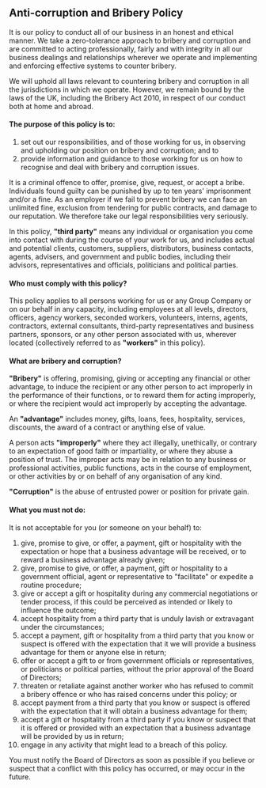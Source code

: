 ## Anti-corruption and Bribery Policy

It is our policy to conduct all of our business in an honest and ethical manner.  We take a zero-tolerance approach to bribery and corruption and are committed to acting professionally, fairly and with integrity in all our business dealings and relationships wherever we operate and implementing and enforcing effective systems to counter bribery.

We will uphold all laws relevant to countering bribery and corruption in all the jurisdictions in which we operate.  However, we remain bound by the laws of the UK, including the Bribery Act 2010, in respect of our conduct both at home and abroad.

#### The purpose of this policy is to:

1. set out our responsibilities, and of those working for us, in observing and upholding our position on bribery and corruption; and to
2. provide information and guidance to those working for us on how to recognise and deal with bribery and corruption issues.

It is a criminal offence to offer, promise, give, request, or accept a bribe.  Individuals found guilty can be punished by up to ten years&#39; imprisonment and/or a fine.  As an employer if we fail to prevent bribery we can face an unlimited fine, exclusion from tendering for public contracts, and damage to our reputation. We therefore take our legal responsibilities very seriously.

In this policy, **&quot;third party&quot;** means any individual or organisation you come into contact with during the course of your work for us, and includes actual and potential clients, customers, suppliers, distributors, business contacts, agents, advisers, and government and public bodies, including their advisors, representatives and officials, politicians and political parties.

#### Who must comply with this policy?

This policy applies to all persons working for us or any Group Company or on our behalf in any capacity, including employees at all levels, directors, officers, agency workers, seconded workers, volunteers, interns, agents, contractors, external consultants, third-party representatives and business partners, sponsors, or any other person associated with us, wherever located (collectively referred to as **&quot;workers&quot;** in this policy).

#### What are bribery and corruption?

**&quot;Bribery&quot;** is offering, promising, giving or accepting any financial or other advantage, to induce the recipient or any other person to act improperly in the performance of their functions, or to reward them for acting improperly, or where the recipient would act improperly by accepting the advantage.

An **&quot;advantage&quot;** includes money, gifts, loans, fees, hospitality, services, discounts, the award of a contract or anything else of value.

A person acts **&quot;improperly&quot;** where they act illegally, unethically, or contrary to an expectation of good faith or impartiality, or where they abuse a position of trust.  The improper acts may be in relation to any business or professional activities, public functions, acts in the course of employment, or other activities by or on behalf of any organisation of any kind.

**&quot;Corruption&quot;** is the abuse of entrusted power or position for private gain.

#### What you must not do:

It is not acceptable for you (or someone on your behalf) to:

1. give, promise to give, or offer, a payment, gift or hospitality with the expectation or hope that a business advantage will be received, or to reward a business advantage already given;
2. give, promise to give, or offer, a payment, gift or hospitality to a government official, agent or representative to &quot;facilitate&quot; or expedite a routine procedure;
3. give or accept a gift or hospitality during any commercial negotiations or tender process, if this could be perceived as intended or likely to influence the outcome;
4. accept hospitality from a third party that is unduly lavish or extravagant under the circumstances;
5. accept a payment, gift or hospitality from a third party that you know or suspect is offered with the expectation that it we will provide a business advantage for them or anyone else in return;
6. offer or accept a gift to or from government officials or representatives, or politicians or political parties, without the prior approval of the Board of Directors;
7. threaten or retaliate against another worker who has refused to commit a bribery offence or who has raised concerns under this policy; or
8. accept payment from a third party that you know or suspect is offered with the expectation that it will obtain a business advantage for them;
9. accept a gift or hospitality from a third party if you know or suspect that it is offered or provided with an expectation that a business advantage will be provided by us in return;
10. engage in any activity that might lead to a breach of this policy.

You must notify the Board of Directors as soon as possible if you believe or suspect that a conflict with this policy has occurred, or may occur in the future.
